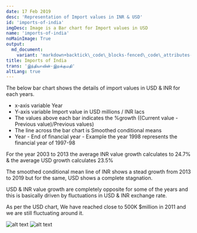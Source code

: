 ```yaml
---
date: 17 Feb 2019
desc: 'Representation of Import values in INR & USD'
id: 'imports-of-india'
imgDesc: Image is a Bar chart for Import values in USD
name: 'imports-of-india'
noMainImage: True
output:
  md_document:
    variant: 'markdown+backtick\_code\_blocks-fenced\_code\_attributes-header\_attributes'
title: Imports of India
trans: 'இந்தியாவின்-இறக்குமதி'
altLang: true
---
```

<div>
    <adsbygoogle />
</div>
<Adsense
          data-ad-client="ca-pub-3042269102042405"
          data-ad-slot="1234567890"
/>

The below bar chart shows the details of import values in USD & INR for
each years.

-   x-axis variable Year
-   Y-axis variable Import value in USD millions / INR lacs
-   The values above each bar indicates the %growth ((Current value -
    Previous value)/Previous values)
-   The line across the bar chart is Smoothed conditional means
-   Year - End of financial year - Example the year 1998 represents the financial year of 1997-98

For the year 2003 to 2013 the average INR value growth calculates to
24.7% & the average USD growth calculates 23.5%

The smoothed conditional mean line of INR shows a stead growth from 2013
to 2019 but for the same, USD shows a complete stagnation.

USD & INR value growth are completely opposite for some of the years and
this is basically driven by fluctuations in USD & INR exchange rate.

As per the USD chart, We have reached close to 500K \$million in 2011
and we are still fluctuating around it.

<img src="/economics/imports-of-india/figure-markdown/imports-of-india-1.png" alt="alt text" class="blogs_image">
<img src="/economics/imports-of-india/figure-markdown/imports-of-india-2.png" alt="alt text" class="blogs_image">
<!-- ![](/economics/imports-of-india/figure-markdown/imports-of-india-1.png)![](/economics/imports-of-india/figure-markdown/imports-of-india-2.png) -->

<style>   

</style>